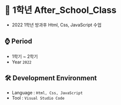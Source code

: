 # 📕 1학년 After_School_Class
  - 2022 1학년 방과후 Html, Css, JavaScript 수업

## ⌚ Period
  - 1학기 ~ 2학기
  - Year `2022`

## 🛠 Development Environment
  - Language : `Html, Css, JavaScript`
  - Tool : `Visual Studio Code`
